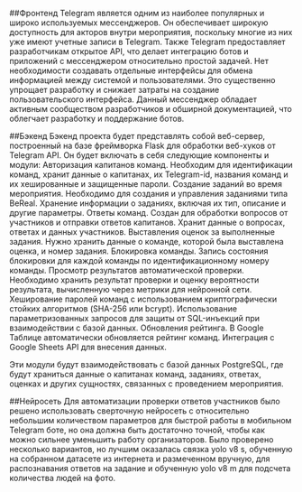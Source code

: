 ##Фронтенд
Telegram является одним из наиболее популярных и широко используемых мессенджеров. Он обеспечивает широкую доступность для акторов внутри мероприятия, поскольку многие из них уже имеют учетные записи в Telegram.
Также Telegram предоставляет разработчикам открытое API, что делает интеграцию ботов и приложений с мессенджером относительно простой задачей. Нет необходимости создавать отдельные интерфейсы для обмена информацией между системой и пользователями. Это существенно упрощает разработку и снижает затраты на создание пользовательского интерфейса.
Данный мессенджер обладает активным сообществом разработчиков и обширной документацией, что облегчает разработку и поддержание ботов.

##Бэкенд 
Бэкенд проекта будет представлять собой веб-сервер, построенный на базе фреймворка Flask для обработки веб-хуков от Telegram API. Он будет включать в себя следующие компоненты и модули:
Авторизация капитанов команд. Необходим для идентификации команд, хранит данные о капитанах, их Telegram-id, названия команд и их хешированные и защищенные пароли.
Создание заданий во время мероприятия. Необходимо для создания и управления заданиями типа BeReal. Хранение информации о заданиях, включая их тип, описание и другие параметры.
Ответы команд. Создан для обработки вопросов от участников и отправки ответов капитанов. Хранит данные о вопросах, ответах и данных участников.
Выставления оценок за выполненные задания. Нужно хранить данные о команде, которой была выставлена оценка, и номер задания.
Блокировка команды. Запись состояния блокировки для каждой команды по идентификационному номеру команды.
Просмотр результатов автоматической проверки. Необходимо хранить результат проверки и оценку вероятности результата, вычисленную через метрики для нейронной сети. 
Хеширование паролей команд с использованием криптографически стойких алгоритмов (SHA-256 или bcrypt). Использование параметризованных запросов для защиты от SQL-инъекций при взаимодействии с базой данных.
Обновления рейтинга. В Google Таблице автоматически обновляется рейтинг команд. Интеграция с Google Sheets API для внесения данных.

Эти модули будут взаимодействовать с базой данных PostgreSQL, где будут храниться данные о капитанах команд, заданиях, ответах, оценках и других сущностях, связанных с проведением мероприятия.

##Нейросеть
Для автоматизации проверки ответов участников было решено использовать сверточную нейросеть с относительно небольшим количеством параметров для быстрой работы в мобильном Telegram боте, но она должна быть достаточно точной, чтобы как можно сильнее уменьшить работу организаторов. Было проверено несколько вариантов, но лучшим оказалась связка yolo v8 s, обученную на собранном датасете из интернета и размеченном вручную, для распознавания ответов на задание и обученную yolo v8 m для подсчета количества людей на фото.
